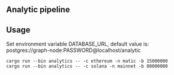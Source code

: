 ## Analytic pipeline 

## Usage
Set environment variable DATABASE_URL, default value is: postgres://graph-node:PASSWORD@localhost/analytic
```shell
cargo run --bin analytics -- -c ethereum -n matic -b 15000000
cargo run --bin analytics -- -c solana -n mainnet -b 80000000
```
